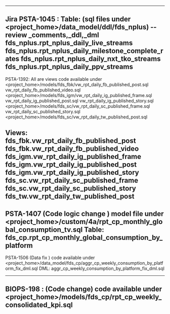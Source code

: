 -----------------------------------------------------------------------------------------------------------------------------------------------------------
Jira PSTA-1045 :
Table: (sql files under <project_home>/data_model/ddl/fds_nplus) -- review _comments,_ddl,_dml
	fds_nplus.rpt_nplus_daily_live_streams
	fds_nplus.rpt_nplus_daily_milestone_complete_rates
	fds_nplus.rpt_nplus_daily_nxt_tko_streams
	fds_nplus.rpt_nplus_daily_ppv_streams
--------------------------------------------------------------------------------------------------------------------------------------------------------------
PSTA-1392: All are views code available under 
							<project_home>/models/fds_fbk/vw_rpt_daily_fb_published_post.sql vw_rpt_daily_fb_published_video.sql
							<project_home>/models/fds_igm/vw_rpt_daily_ig_published_frame.sql vw_rpt_daily_ig_published_post.sql vw_rpt_daily_ig_published_story.sql
							<project_home>/models/fds_sc/vw_rpt_daily_sc_published_frame.sql vw_rpt_daily_sc_published_story.sql
							<project_home>/models/fds_sc/vw_rpt_daily_tw_published_post.sql
							
Views:						
	fds_fbk.vw_rpt_daily_fb_published_post
	fds_fbk.vw_rpt_daily_fb_published_video	
	fds_igm.vw_rpt_daily_ig_published_frame
	fds_igm.vw_rpt_daily_ig_published_post
	fds_igm.vw_rpt_daily_ig_published_story
	fds_sc.vw_rpt_daily_sc_published_frame
	fds_sc.vw_rpt_daily_sc_published_story
	fds_tw.vw_rpt_daily_tw_published_post	
-------------------------------------------------------------------------------------------------------------------------------------------	
PSTA-1407 (Code logic change ) model file under <project_home>/custom/4a/rpt_cp_monthly_global_consumption_tv.sql
	Table:
		fds_cp.rpt_cp_monthly_global_consumption_by_platform
-------------------------------------------------------------------------------------------------------------------------------------------
PSTA-1506 (Data fix )	code available under <project_home>/data_model/fds_cp/aggr_cp_weekly_consumption_by_platform_fix_dml.sql
	DML:
	    aggr_cp_weekly_consumption_by_platform_fix_dml.sql
	
-------------------------------------------------------------------------------------------------------------------------------------------	
BIOPS-198 : (Code change) code available under  <project_home>/models/fds_cp/rpt_cp_weekly_consolidated_kpi.sql
-------------------------------------------------------------------------------------------------------------------------------------------
